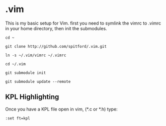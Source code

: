 # .vim
This is my basic setup for Vim.
first you need to symlink the vimrc to .vimrc in your home directory, then init the submodules.

`cd ~`

`git clone http://github.com/spitford/.vim.git`

`ln -s ~/.vim/vimrc ~/.vimrc`

`cd ~/.vim`

`git submodule init`

`git submodule update --remote`

## KPL Highlighting

Once you have a KPL file open in vim, (\*.c or \*.h) type:

`:set ft=kpl`
